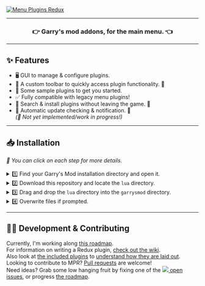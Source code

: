 
<a href="#">
  <img align="center" src="https://user-images.githubusercontent.com/8518150/147179067-261dc00f-c841-464a-9fc3-4d82472cd395.png" title="Menu Plugins Redux">
</a>
<hr>
<h3 align="center">
  👉 Garry's mod addons, for the main menu. 👈
</h3>
<hr>
<h2>✨ Features</h2>
<ul>
  <li>🖥️ GUI to manage & configure plugins.</li>
  <li>📁 A custom toolbar to quickly access plugin functionality. 🔸</li>
  <li>🧩 Some sample plugins to get you started.</li>
  <li>✅ Fully compatible with legacy menu plugins!</li>
  <li>🔎 Search & install plugins without leaving the game. 🔸</li>
  <li>🤖 Automatic update checking & notification. 🔸</li>
  <i>(🔸 Not yet implemented/work in progress!)</i>
</ul>
<hr>
<h2>📥 Installation</h2>
<i>💭 You can click on each step for more details.</i><br><br>
<details>
  <summary>1️⃣ Find your Garry's Mod installation directory and open it.</summary>
  <br><img src="https://user-images.githubusercontent.com/8518150/147179108-3e586cc3-7f76-452c-a932-599a0cfee420.png">
</details>
<details>
  <summary>2️⃣ Download this repository and locate the <code>lua</code> directory.</summary>
  <br><table>
    <tr>
      <th colspan="2"><h2>Select a version</h2></th>
    </tr>
    <tr>
      <td><h3 align="center"><a href="https://github.com/djsime1/menu-plugins-redux/archive/refs/heads/main.zip">
        Stable<br><img src="https://img.shields.io/github/last-commit/djsime1/menu-plugins-redux/main?label=Updated">
      </a></h3></td>
      <td><h3 align="center"><a href="https://github.com/djsime1/menu-plugins-redux/archive/refs/heads/dev.zip">
        Beta<br><img src="https://img.shields.io/github/last-commit/djsime1/menu-plugins-redux/dev?label=Updated">
      </a></h3></td>
    </tr>
  </table>
</details>
<details>
  <summary>3️⃣ Drag and drop the <code>lua</code> directory into the <code>garrysmod</code> directory.</summary>
  <br><img src="https://user-images.githubusercontent.com/8518150/147179547-fadef008-f7e4-4034-a2d8-9a3ab4aa23e2.png">
</details>
<details>
  <summary>4️⃣ Overwrite files if prompted.</summary>
  <br><img src="https://user-images.githubusercontent.com/8518150/147179554-4c7cec64-db60-4b53-81c4-6d405fc70e06.png">
</details>
<hr>
<h2>👨‍💻 Development & Contributing</h2>
Currently, I'm working along <a href="https://github.com/djsime1/menu-plugins-redux/projects/1">this roadmap</a>.<br>
For information on writing a Redux plugin, <a href="https://github.com/djsime1/menu-plugins-redux/wiki">check out the wiki</a>.<br>
Also look at <a href="https://github.com/djsime1/menu-plugins-redux/tree/dev/lua/menu_plugins">the included plugins</a> to <a href="https://github.com/djsime1/menu-plugins-redux/wiki/Developing-a-plugin#-example">understand how they are laid out</a>.<br>
Looking to contribute to MPR? <a href="https://docs.github.com/articles/using-pull-requests">Pull requests</a> are welcome!<br>
Need ideas? Grab some low hanging fruit by fixing one of the <a href="https://github.com/djsime1/menu-plugins-redux/issues"</a><img src="https://img.shields.io/github/issues-raw/djsime1/menu-plugins-redux?label=%20&style=flat-square"> open issues</a>, or progress <a href="https://github.com/djsime1/menu-plugins-redux/projects/1">the roadmap</a>.
